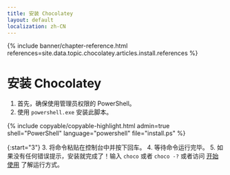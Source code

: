 ```yaml
---
title: 安装 Chocolatey
layout: default
localization: zh-CN
---
```


{% include banner/chapter-reference.html 
  references=site.data.topic.chocolatey.articles.install.references
%}

# 安装 Chocolatey

1. 首先，确保使用管理员权限的 PowerShell。
2. 使用 `powershell.exe` 安装此脚本。

{% include copyable/copyable-highlight.html
  admin=true
  shell="PowerShell"
  language="powershell"
  file="install.ps"
%}

{:start="3"}
3. 将命令粘贴在控制台中并按下回车。
4. 等待命令运行完毕。
5. 如果没有任何错误提示，安装就完成了！输入 `choco` 或者 `choco -?` 或者访问 [开始使用](https://docs.chocolatey.org/en-us/getting-started) 了解运行方式。